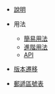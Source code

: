 - [說明](index)

- 用法

    - [簡易用法](basic)
    - [進階用法](advanced)
    <!-- - [參數配置](options) -->
    - [API](api)

- [版本遷移](migrate)

- [郵遞區號表](zipcode)
